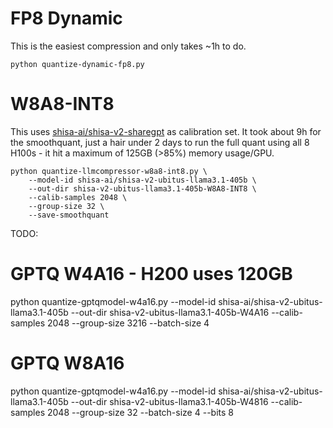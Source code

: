 # FP8 Dynamic
This is the easiest compression and only takes ~1h to do.
```
python quantize-dynamic-fp8.py
```


# W8A8-INT8
This uses [shisa-ai/shisa-v2-sharegpt](https://huggingface.co/datasets/shisa-ai/shisa-v2-sharegpt) as calibration set. It took about 9h for the smoothquant, just a hair under 2 days to run the full quant using all 8 H100s - it hit a maximum of 125GB (>85%) memory usage/GPU.
```
python quantize-llmcompressor-w8a8-int8.py \
    --model-id shisa-ai/shisa-v2-ubitus-llama3.1-405b \
    --out-dir shisa-v2-ubitus-llama3.1-405b-W8A8-INT8 \
    --calib-samples 2048 \
    --group-size 32 \
    --save-smoothquant
```

TODO:

# GPTQ W4A16  - H200 uses 120GB
python quantize-gptqmodel-w4a16.py --model-id shisa-ai/shisa-v2-ubitus-llama3.1-405b --out-dir shisa-v2-ubitus-llama3.1-405b-W4A16 --calib-samples 2048 --group-size 3216 --batch-size 4

# GPTQ W8A16
python quantize-gptqmodel-w4a16.py --model-id shisa-ai/shisa-v2-ubitus-llama3.1-405b --out-dir shisa-v2-ubitus-llama3.1-405b-W4816 --calib-samples 2048 --group-size 32 --batch-size 4 --bits 8

